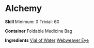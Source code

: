 <!-- TITLE: Webweaver Eye Poison -->
<!-- SUBTITLE: A quick summary of Webweaver Eye Poison -->


# Alchemy
**Skill**
Minimum: 0
Trivial: 60


**Container**
Foldable Medicine Bag

**Ingredients**
[Vial of Water](vial-of-water)
[Webweaver Eye](webweaver-eye)